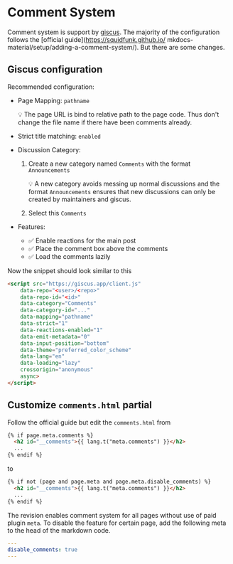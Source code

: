 # Comment System

Comment system is support by [giscus](https://giscus.app/). The majority of 
the configuration follows the [official guide](https://squidfunk.github.io/
mkdocs-material/setup/adding-a-comment-system/). But there are some changes.


## Giscus configuration

Recommended configuration:

* Page Mapping: `pathname`

    :bulb: The page URL is bind to relative path to the page code. Thus don't change 
    the file name if there have been comments already.

* Strict title matching: `enabled`
* Discussion Category:
    1.  Create a new category named `Comments` with the format `Announcements`

        :bulb: A new category avoids messing up normal discussions and the format 
        `Announcements` ensures that new discussions can only be created by 
        maintainers and giscus.

    2.  Select this `Comments`


* Features: 
    * :white_check_mark: Enable reactions for the main post 
    * :white_check_mark: Place the comment box above the comments 
    * :white_check_mark: Load the comments lazily 


Now the snippet should look similar to this

``` html
<script src="https://giscus.app/client.js"
    data-repo="<user>/<repo>"
    data-repo-id="<id>"
    data-category="Comments"
    data-category-id="..."
    data-mapping="pathname"
    data-strict="1"
    data-reactions-enabled="1"
    data-emit-metadata="0"
    data-input-position="bottom"
    data-theme="preferred_color_scheme"
    data-lang="en"
    data-loading="lazy"
    crossorigin="anonymous"
    async>
</script>
```

## Customize `comments.html` partial

Follow the official guide but edit the `comments.html` from

``` html title="official snippet" hl_lines="1"
{% if page.meta.comments %}
  <h2 id="__comments">{{ lang.t("meta.comments") }}</h2>
  ...
{% endif %}
```

to 

``` html title="revision" hl_lines="1"
{% if not (page and page.meta and page.meta.disable_comments) %}
  <h2 id="__comments">{{ lang.t("meta.comments") }}</h2>
  ...
{% endif %}
```

The revision enables comment system for all pages without use of paid plugin 
`meta`. To disable the feature for certain page, add the following meta to 
the head of the markdown code.

``` yaml
---
disable_comments: true
---
```